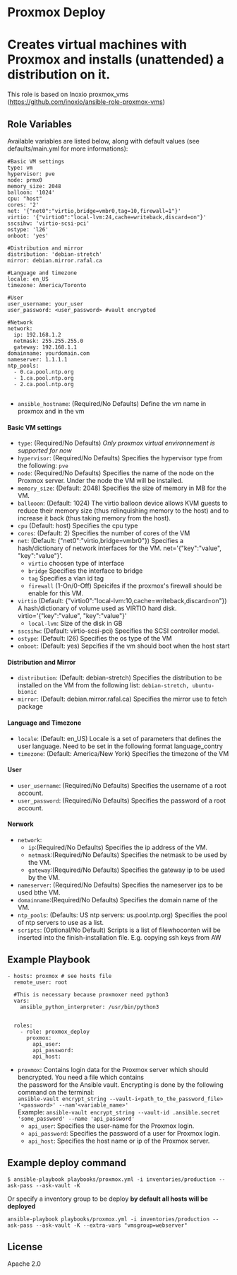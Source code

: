 Proxmox Deploy
=========

Creates virtual machines with Proxmox and installs (unattended) a distribution on it.
=========
This role is based on Inoxio proxmox_vms (https://github.com/inoxio/ansible-role-proxmox-vms) 

Role Variables
--------------
Available variables are listed below, along with default values (see defaults/main.yml for more informations):
```
#Basic VM settings
type: vm
hypervisor: pve
node: prmx0
memory_size: 2048
balloon: '1024'
cpu: "host"
cores: '2'
net: '{"net0":"virtio,bridge=vmbr0,tag=10,firewall=1"}'
virtio: '{"virtio0":"local-lvm:24,cache=writeback,discard=on"}'
sscsihw: 'virtio-scsi-pci'
ostype: 'l26'
onboot: 'yes'

#Distribution and mirror
distribution: 'debian-stretch'
mirror: debian.mirror.rafal.ca

#Language and timezone
locale: en_US
timezone: America/Toronto

#User
user_username: your_user
user_password: <user_password> #vault encrypted

#Network
network:
  ip: 192.168.1.2
  netmask: 255.255.255.0 
  gateway: 192.168.1.1
domainname: yourdomain.com
nameserver: 1.1.1.1
ntp_pools:
  - 0.ca.pool.ntp.org
  - 1.ca.pool.ntp.org
  - 2.ca.pool.ntp.org
  
```
  *  `ansible_hostname`: (Required/No Defaults) Define the vm name in proxmox and in the vm 
  #### Basic VM settings
  *  `type`: (Required/No Defaults)
  *Only proxmox virtual environnement is supported for now*
  *  `hypervisor`: (Required/No Defaults) Specifies the hypervisor type from the following: `pve`  
  * `node`: (Required/No Defaults) Specifies the name of the node on the Proxmox server. Under the
node the VM will be installed.
  * `memory_size`: (Default: 2048) Specifies the size of memory in MB for the VM.
  * `ballooon`: (Default: 1024) The virtio balloon device allows KVM guests to reduce their memory size (thus relinquishing memory to the host) and  to increase it back (thus taking memory from the host).
  * `cpu` (Default: host) Specifies the cpu type 
  * `cores`: (Default: 2) Specifies the number of cores of the VM
  * `net`: (Default: {"net0":"virtio,bridge=vmbr0"}) Specifies a hash/dictionary of network interfaces for the VM. net='{"key":"value", "key":"value"}'.
    * `virtio` choosen type of interface
    * `bridge` Specifies the interface to bridge
    * `tag` Specifies a vlan id tag
    * `firewall` (1-On/0-Off) Speicifes if the proxmox's firewall  should be enable for this VM.
  * `virtio` (Default: {"virtio0":"local-lvm:10,cache=writeback,discard=on"}) A hash/dictionary of volume used as VIRTIO hard disk. virtio='{"key":"value", "key":"value"}'
    * `local-lvm`: Size of the disk in GB
  * `sscsihw`: (Default: virtio-scsi-pci) Specifies the SCSI controller model.
  * `ostype`: (Default: l26) Specifies the os type of the VM
  * `onboot`: (Default: yes) Sepcifies if the vm should boot when the host start
  #### Distribution and Mirror
  * `distribution`: (Default: debian-stretch) Specifies the distribution to be installed on the VM from the following list: `debian-stretch, ubuntu-bionic`
  * `mirror`: (Default: debian.mirror.rafal.ca) Specifies the mirror use to fetch package
  #### Language and Timezone
  * `locale`: (Default: en_US) Locale is a set of parameters that defines the user language. Need to be set in the following format language_contry
  * `timezone`: (Default: America/New York) Specifies the timezone of the VM
  #### User
  * `user_username`: (Required/No Defaults) Specifies the username of a root account.
  * `user_password`: (Required/No Defaults)  Specifies the password of a root account.
  #### Nerwork
  * `network`:
      * `ip`:(Required/No Defaults)  Specifies the ip address of the VM.
      * `netmask`:(Required/No Defaults)  Specifies the netmask to be used by the VM.
      * `gateway`:(Required/No Defaults)  Specifies the gateway ip to be used by the VM.
  * `nameserver`: (Required/No Defaults) Specifies the nameserver ips to be used bthe VM.
  * `domainname`:(Required/No Defaults)  Specifies the domain name of the VM. 
  * `ntp_pools`: (Defaults: US ntp servers: us.pool.ntp.org) Specifies the pool of ntp servers to use as a list.
  * `scripts`: (Optional/No Default) Scripts is a list of filewhoconten
will be inserted into the finish-installation file.
              E.g. copying ssh keys from AW

Example Playbook
----------------
```
- hosts: proxmox # see hosts file
  remote_user: root

  #This is necessary because proxmoxer need python3 
  vars:
    ansible_python_interpreter: /usr/bin/python3


  roles:
    - role: proxmox_deploy
      proxmox:
        api_user: 
        api_password:
        api_host:
```
 * `proxmox`: Contains login data for the Proxmox server which should bencrypted. You need a file which contains  
             the password for the Ansible vault.
             Encrypting is done by the following command on the terminal:  
             `ansible-vault encrypt_string --vault-i<path_to_the_password_file> '<password>' --nam'<variable_name>'`  
             Example: `ansible-vault encrypt_string --vault-id .ansible.secret 'some_password' --name 'api_password'`
    * `api_user`: Specifies the user-name for the Proxmox login.
    * `api_password`: Specifies the password of a user for Proxmox login.
    * `api_host`: Specifies the host name or ip of the Proxmox server.
  
Example deploy command
----------------
```
$ ansible-playbook playbooks/proxmox.yml -i inventories/production --ask-pass --ask-vault -K
```
Or specify a inventory group to be deploy **by default all hosts will be deployed**
```
ansible-playbook playbooks/proxmox.yml -i inventories/production --ask-pass --ask-vault -K --extra-vars "vmsgroup=webserver"
```
License
-------
Apache 2.0